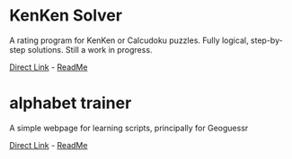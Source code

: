 # KenKen Solver
A rating program for KenKen or Calcudoku puzzles. Fully logical, step-by-step solutions. Still a work in progress.

[Direct Link](https://billabob.github.io/KS/kenkensolver.html) - [ReadMe](https://github.com/Billabob/billabob.github.io/blob/main/KS/README.md)

# alphabet trainer
A simple webpage for learning scripts, principally for Geoguessr

[Direct Link](https://billabob.github.io/AT/trainer.html) - [ReadMe](https://github.com/Billabob/billabob.github.io/blob/main/AT/README.md)